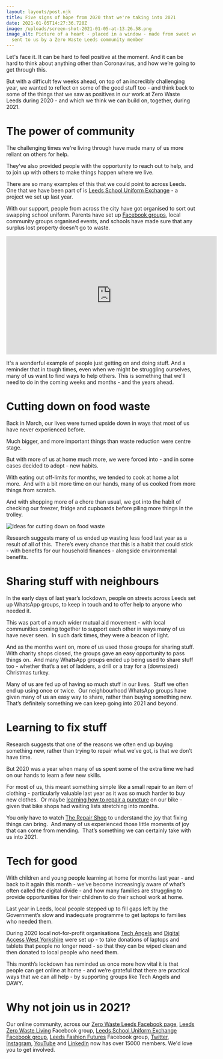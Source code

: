 ```yaml
---
layout: layouts/post.njk
title: Five signs of hope from 2020 that we're taking into 2021
date: 2021-01-05T14:27:36.720Z
image: /uploads/screen-shot-2021-01-05-at-13.26.58.png
image_alt: Picture of a heart - placed in a window - made from sweet wrappers,
  sent to us by a Zero Waste Leeds community member
---
```

Let's face it.  It can be hard to feel positive at the moment. And it can be hard to think about anything other than Coronavirus, and how we’re going to get through this.  

But with a difficult few weeks ahead, on top of an incredibly challenging year, we wanted to reflect on some of the good stuff too - and think back to some of the things that we saw as positives in our work at Zero Waste Leeds during 2020 - and which we think we can build on, together, during 2021.  





# The power of community

The challenging times we're living through have made many of us more reliant on others for help.

They've also provided people with the opportunity to reach out to help, and to join up with others to make things happen where we live.

There are so many examples of this that we could point to across Leeds.  One that we have been part of is [Leeds School Uniform Exchange](https://www.zerowasteleeds.org.uk/pipeline/school-uniform/) - a project we set up last year.

With our support, people from across the city have got organised to sort out swapping school uniform.  Parents have set up [Facebook groups](https://www.facebook.com/groups/603050533660854/), local community groups organised events, and schools have made sure that any surplus lost property doesn't go to waste.

<iframe width="560" height="315" src="https://www.youtube.com/embed/RuyCriaVWlU" frameborder="0" allow="accelerometer; autoplay; clipboard-write; encrypted-media; gyroscope; picture-in-picture" allowfullscreen></iframe>

It's a wonderful example of people just getting on and doing stuff.  And a reminder that in tough times, even when we might be struggling ourselves, many of us want to find ways to help others.  This is something that we'll need to do in the coming weeks and months - and the years ahead.  





# Cutting down on food waste

Back in March, our lives were turned upside down in ways that most of us have never experienced before.  

Much bigger, and more important things than waste reduction were centre stage.

But with more of us at home much more, we were forced into - and in some cases decided to adopt - new habits.

With eating out off-limits for months, we tended to cook at home a lot more.  And with a bit more time on our hands, many of us cooked from more things from scratch.  

And with shopping more of a chore than usual, we got into the habit of checking our freezer, fridge and cupboards before piling more things in the trolley.

![Ideas for cutting down on food waste](/uploads/2.png)

Research suggests many of us ended up wasting less food last year as a result of all of this.  There’s every chance that this is a habit that could stick - with benefits for our household finances - alongside environmental benefits.





# Sharing stuff with neighbours

In the early days of last year’s lockdown, people on streets across Leeds set up WhatsApp groups, to keep in touch and to offer help to anyone who needed it.

This was part of a much wider mutual aid movement - with local communities coming together to support each other in ways many of us have never seen.  In such dark times, they were a beacon of light.

And as the months went on, more of us used those groups for sharing stuff.  With charity shops closed, the groups gave an easy opportunity to pass things on.  And many WhatsApp groups ended up being used to share stuff too - whether that’s a set of ladders, a drill or a tray for a (downsized) Christmas turkey.

Many of us are fed up of having so much stuff in our lives.  Stuff we often end up using once or twice.  Our neighbourhood WhatsApp groups have given many of us an easy way to share, rather than buying something new.  That’s definitely something we can keep going into 2021 and beyond.





# Learning to fix stuff

Research suggests that one of the reasons we often end up buying something new, rather than trying to repair what we’ve got, is that we don’t have time.  

But 2020 was a year when many of us spent some of the extra time we had on our hands to learn a few new skills.

For most of us, this meant something simple like a small repair to an item of clothing - particularly valuable last year as it was so much harder to buy new clothes.  Or maybe [learning how to repair a puncture](https://www.zerowasteleeds.org.uk/tips/what-are-my-bike-repair-options-in-leeds/) on our bike - given that bike shops had waiting lists stretching into months.

You only have to watch [The Repair Shop](https://www.bbc.co.uk/programmes/b08l581p) to understand the joy that fixing things can bring.  And many of us experienced those little moments of joy that can come from mending.  That’s something we can certainly take with us into 2021.





# Tech for good

With children and young people learning at home for months last year - and back to it again this month - we’ve become increasingly aware of what’s often called the digital divide - and how many families are struggling to provide opportunities for their children to do their school work at home.

Last year in Leeds, local people stepped up to fill gaps left by the Government’s slow and inadequate programme to get laptops to families who needed them.

During 2020 local not-for-profit organisations [Tech Angels](https://www.zerowasteleeds.org.uk/tips/tech-angels-helping-leeds-businesses-to-donate-surplus-laptops/) and [Digital Access West Yorkshire](https://www.zerowasteleeds.org.uk/tips/got-a-spare-laptop-or-tablet-why-not-donate-it/) were set up - to take donations of laptops and tablets that people no longer need - so that they can be wiped clean and then donated to local people who need them.  

This month’s lockdown has reminded us once more how vital it is that people can get online at home - and we’re grateful that there are practical ways that we can all help - by supporting groups like Tech Angels and DAWY.





# Why not join us in 2021?

Our online community, across our [Zero Waste Leeds Facebook page](https://www.facebook.com/zerowasteleeds/), [Leeds Zero Waste Living](https://www.facebook.com/groups/zerowasteleeds/about/) Facebook group, [Leeds School Uniform Exchange Facebook group](https://www.facebook.com/groups/603050533660854/), [Leeds Fashion Futures](https://www.facebook.com/groups/leedsfashionfutures/) Facebook group, [Twitter](https://twitter.com/zerowasteleeds?lang=en), [Instagram](https://www.instagram.com/zerowasteleeds/), [YouTube](https://www.youtube.com/channel/UCD4AOnL4OuGUnxHqDi_5ghQ) and [LinkedIn](https://www.linkedin.com/company/56466378/admin/) now has over 15000 members.  We'd love you to get involved.